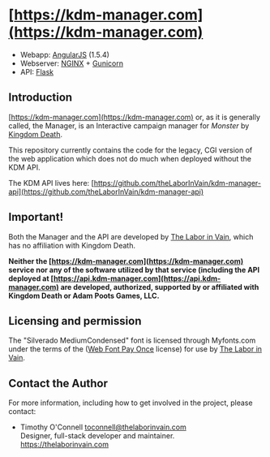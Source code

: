# [https://kdm-manager.com](https://kdm-manager.com)
* Webapp: [AngularJS](https://angularjs.org/) (1.5.4)
* Webserver: [NGINX](https://www.nginx.com/) + [Gunicorn](http://gunicorn.org/)
* API: [Flask](http://flask.pocoo.org/)


## Introduction 
[https://kdm-manager.com](https://kdm-manager.com) or, as it is generally
called, the Manager, is an Interactive campaign manager for *Monster* by
[Kingdom Death](https://kingdomdeath.com).

This repository currently contains the code for the legacy, CGI version of the
web application which does not do much when deployed without the KDM API.

The KDM API lives here:
[https://github.com/theLaborInVain/kdm-manager-api](https://github.com/theLaborInVain/kdm-manager-api)


## Important!
Both the Manager and the API are developed by [The Labor in Vain](https://thelaborinvain.com),
which has no affiliation with Kingdom Death.

**Neither the [https://kdm-manager.com](https://kdm-manager.com) service nor any
of the software utilized by that service (including the API deployed at
[https://api.kdm-manager.com](https://api.kdm-manager.com) are developed,
authorized, supported by or affiliated with Kingdom Death or Adam Poots Games,
LLC.**


## Licensing and permission
The "Silverado MediumCondensed" font is licensed through Myfonts.com under the
terms of the ([Web Font Pay Once](https://www.myfonts.com/viewlicense.php?lid=1630)
license) for use by [The Labor in Vain](https://www.myfonts.com/viewlicense.php?lid=1630).


## Contact the Author

For more information, including how to get involved in the project, please contact:

* Timothy O'Connell [toconnell@thelaborinvain.com](mailto:toconnell@thelaborinvain.com) <br />
  Designer, full-stack developer and maintainer. <br />
  https://thelaborinvain.com
